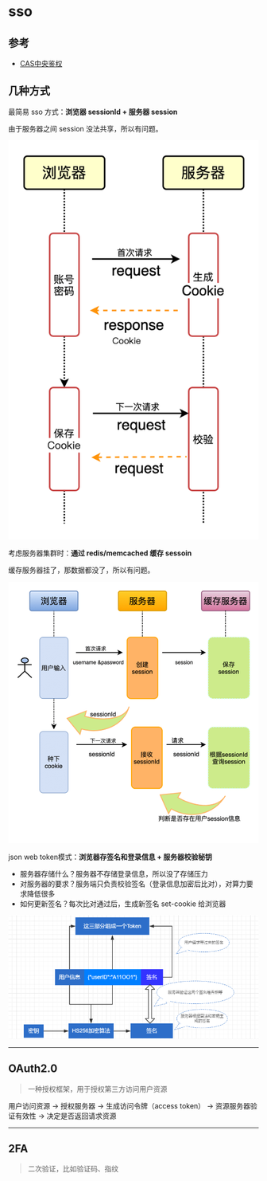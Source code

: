 # sso

## 参考

- [CAS中央鉴权](https://mp.weixin.qq.com/s/-Yf6a58H7WDB1luOORhDJw)



## 几种方式

最简易 sso 方式：**浏览器 sessionId + 服务器 session**

由于服务器之间 session 没法共享，所以有问题。

![简易sso](./简易sso.png)

考虑服务器集群时：**通过 redis/memcached 缓存 sessoin**

缓存服务器挂了，那数据都没了，所以有问题。

![集群sso](./集群sso.png)

json web token模式：**浏览器存签名和登录信息 + 服务器校验秘钥**

- 服务器存储什么？服务器不存储登录信息，所以没了存储压力
- 对服务器的要求？服务端只负责校验签名（登录信息加密后比对），对算力要求降低很多
- 如何更新签名？每次比对通过后，生成新签名 set-cookie 给浏览器

![json-web-token](./json-web-token.png)

---

## OAuth2.0
> 一种授权框架，用于授权第三方访问用户资源

用户访问资源 -> 授权服务器 -> 生成访问令牌（access token） -> 资源服务器验证有效性 -> 决定是否返回请求资源

---

## 2FA
> 二次验证，比如验证码、指纹
